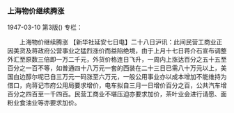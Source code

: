 ### 上海物价继续腾涨

1947-03-10
第3版()
专栏：

　　上海物价继续腾涨
    【新华社延安七日电】二十八日沪讯：此间民营工商业正因美货及蒋政府公营事业之猛烈涨价而益陷绝境，由于上月十七日蒋介石宣布调整外汇至原数三倍即一万二千元，外货价格连日飞升，一周内上涨达百分之五十五至百分之一百不等，如普通四十八万元一套的西装在二十三日已需八十万元以上，美国白边醇尔呢已自三万元一码涨至六万元，一般公用事业亦以成本增加不能维持为借口，向蒋记市府公用局要求增价，电车拟自三月一日增价百分之百，公共汽车增百分之四百至一千四百。民营工商业不堪压迫亦要求加价，茶叶业会进行请愿、面粉业食油业等亦要求加价。
